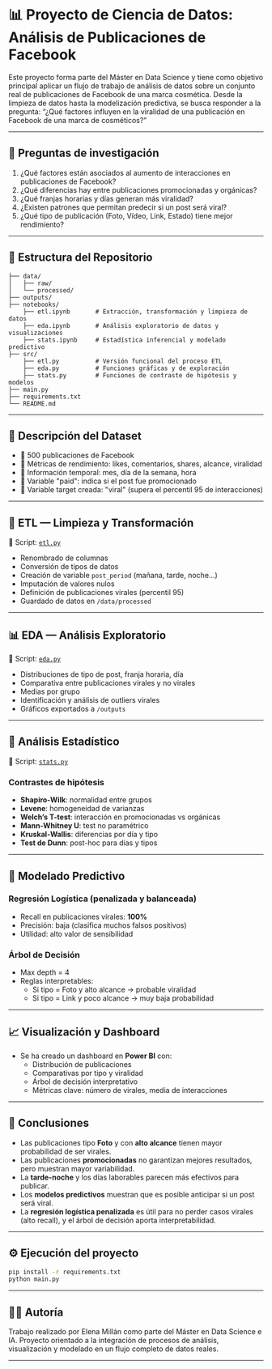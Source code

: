 # 📊 Proyecto de Ciencia de Datos: Análisis de Publicaciones de Facebook

Este proyecto forma parte del Máster en Data Science y tiene como objetivo principal aplicar un flujo de trabajo de análisis de datos sobre un conjunto real de publicaciones de Facebook de una marca cosmética. Desde la limpieza de datos hasta la modelización predictiva, se busca responder a la pregunta: “¿Qué factores influyen en la viralidad de una publicación en Facebook de una marca de cosméticos?”

---

## 🎯 Preguntas de investigación

1. ¿Qué factores están asociados al aumento de interacciones en publicaciones de Facebook?
2. ¿Qué diferencias hay entre publicaciones promocionadas y orgánicas?
3. ¿Qué franjas horarias y días generan más viralidad?
4. ¿Existen patrones que permitan predecir si un post será viral?
5. ¿Qué tipo de publicación (Foto, Vídeo, Link, Estado) tiene mejor rendimiento?

---

## 📁 Estructura del Repositorio

```
├── data/
│   ├── raw/
│   └── processed/
├── outputs/
├── notebooks/
    ├── etl.ipynb       # Extracción, transformación y limpieza de datos
    ├── eda.ipynb       # Análisis exploratorio de datos y visualizaciones
    ├── stats.ipynb     # Estadística inferencial y modelado predictivo
├── src/
    ├── etl.py          # Versión funcional del proceso ETL
    ├── eda.py          # Funciones gráficas y de exploración
    ├── stats.py        # Funciones de contraste de hipótesis y modelos
├── main.py
├── requirements.txt
└── README.md
```

---

## 📘 Descripción del Dataset

- 📄 500 publicaciones de Facebook
- 🔁 Métricas de rendimiento: likes, comentarios, shares, alcance, viralidad
- 📆 Información temporal: mes, día de la semana, hora
- 📣 Variable "paid": indica si el post fue promocionado
- 🎯 Variable target creada: "viral" (supera el percentil 95 de interacciones)

---

## 🔄 ETL — Limpieza y Transformación

📍 Script: [`etl.py`](src/etl.py)

- Renombrado de columnas
- Conversión de tipos de datos
- Creación de variable `post_period` (mañana, tarde, noche…)
- Imputación de valores nulos
- Definición de publicaciones virales (percentil 95)
- Guardado de datos en `/data/processed`

---

## 📊 EDA — Análisis Exploratorio

📍 Script: [`eda.py`](src/eda.py)

- Distribuciones de tipo de post, franja horaria, día
- Comparativa entre publicaciones virales y no virales
- Medias por grupo
- Identificación y análisis de outliers virales
- Gráficos exportados a `/outputs`

---

## 🧪 Análisis Estadístico

📍 Script: [`stats.py`](src/stats.py)

### Contrastes de hipótesis

- **Shapiro-Wilk**: normalidad entre grupos
- **Levene**: homogeneidad de varianzas
- **Welch’s T-test**: interacción en promocionadas vs orgánicas
- **Mann-Whitney U**: test no paramétrico
- **Kruskal-Wallis**: diferencias por día y tipo
- **Test de Dunn**: post-hoc para días y tipos

---

## 🤖 Modelado Predictivo

### Regresión Logística (penalizada y balanceada)

- Recall en publicaciones virales: **100%**
- Precisión: baja (clasifica muchos falsos positivos)
- Utilidad: alto valor de sensibilidad

### Árbol de Decisión

- Max depth = 4
- Reglas interpretables:
  - Si tipo = Foto y alto alcance → probable viralidad
  - Si tipo = Link y poco alcance → muy baja probabilidad

---

## 📈 Visualización y Dashboard

- Se ha creado un dashboard en **Power BI** con:
  - Distribución de publicaciones
  - Comparativas por tipo y viralidad
  - Árbol de decisión interpretativo
  - Métricas clave: número de virales, media de interacciones

---

## 🧠 Conclusiones

- Las publicaciones tipo **Foto** y con **alto alcance** tienen mayor probabilidad de ser virales.
- Las publicaciones **promocionadas** no garantizan mejores resultados, pero muestran mayor variabilidad.
- La **tarde-noche** y los días laborables parecen más efectivos para publicar.
- Los **modelos predictivos** muestran que es posible anticipar si un post será viral.
- La **regresión logística penalizada** es útil para no perder casos virales (alto recall), y el árbol de decisión aporta interpretabilidad.

---

## ⚙️ Ejecución del proyecto

```bash
pip install -r requirements.txt
python main.py
```

---

## 👩‍💻 Autoría

Trabajo realizado por Elena Millán como parte del Máster en Data Science e IA. Proyecto orientado a la integración de procesos de análisis, visualización y modelado en un flujo completo de datos reales.

---